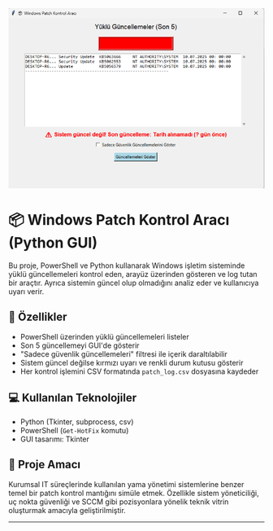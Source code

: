 ![Uygulama Arayüzü](screenshot.png)

# 📦 Windows Patch Kontrol Aracı (Python GUI)

Bu proje, PowerShell ve Python kullanarak Windows işletim sisteminde yüklü güncellemeleri kontrol eden, arayüz üzerinden gösteren ve log tutan bir araçtır. Ayrıca sistemin güncel olup olmadığını analiz eder ve kullanıcıya uyarı verir.

## 🎯 Özellikler

- PowerShell üzerinden yüklü güncellemeleri listeler
- Son 5 güncellemeyi GUI'de gösterir
- "Sadece güvenlik güncellemeleri" filtresi ile içerik daraltılabilir
- Sistem güncel değilse kırmızı uyarı ve renkli durum kutusu gösterir
- Her kontrol işlemini CSV formatında `patch_log.csv` dosyasına kaydeder

## 💻 Kullanılan Teknolojiler

- Python (Tkinter, subprocess, csv)
- PowerShell (`Get-HotFix` komutu)
- GUI tasarımı: Tkinter

## 🚀 Proje Amacı

Kurumsal IT süreçlerinde kullanılan yama yönetimi sistemlerine benzer temel bir patch kontrol mantığını simüle etmek. Özellikle sistem yöneticiliği, uç nokta güvenliği ve SCCM gibi pozisyonlara yönelik teknik vitrin oluşturmak amacıyla geliştirilmiştir.

---
